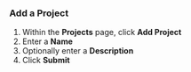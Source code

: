 ### Add a Project
1. Within the **Projects** page, click **Add Project**
1. Enter a **Name**
1. Optionally enter a **Description**
1. Click **Submit**
